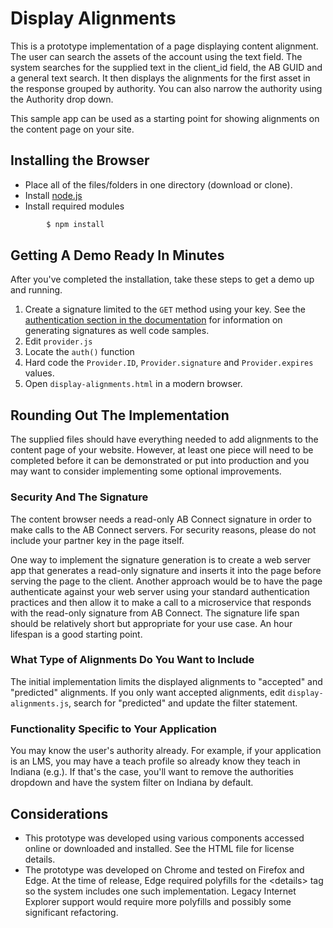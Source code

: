# Display Alignments
This is a prototype implementation of a page displaying content alignment.  The user can search the assets of the account using the text field.  The system searches for the supplied text in the
client_id field, the AB GUID and a general text search.  It then displays the alignments for the first asset in the response grouped by authority. You can also narrow the authority using the Authority drop down.

This sample app can be used as a starting point for showing alignments on the content page on your site.

## Installing the Browser

+ Place all of the files/folders in one directory (download or clone).
+ Install [node.js](https://nodejs.org/en/)
+ Install required modules

```sh
        $ npm install
```

## Getting A Demo Ready In Minutes
After you've completed the installation, take these steps to get a demo up and running.
1. Create a signature limited to the `GET` method using your key.  See the [authentication section in the documentation](https://abconnect.docs.apiary.io/#introduction/authentication) for
information on generating signatures as well code samples.
2. Edit `provider.js`
3. Locate the `auth()` function
4. Hard code the `Provider.ID`, `Provider.signature` and `Provider.expires` values.
5. Open `display-alignments.html` in a modern browser.

## Rounding Out The Implementation
The supplied files should have everything needed to add alignments to the content page of your website.  However, at least one piece will need to be completed before it can be demonstrated or put
into production and you may want to consider implementing some optional improvements.

### Security And The Signature
The content browser needs a read-only AB Connect signature in order to make calls to the AB Connect servers.  For security reasons, please do not include your partner key in the page itself.

One way to implement the signature generation is to create a web server app that generates a read-only signature and inserts it into the page before serving the page to the client. Another approach would
be to have the page authenticate against your web server using your standard authentication practices and then allow it to make a call to a microservice that responds with the read-only signature from AB Connect.
The signature life span should be relatively short but appropriate for your use case.  An hour lifespan is a good starting point.

### What Type of Alignments Do You Want to Include
The initial implementation limits the displayed alignments to "accepted" and "predicted" alignments.  If you only want accepted alignments, edit `display-alignments.js`, search for "predicted" and update the filter statement.

### Functionality Specific to Your Application
You may know the user's authority already.  For example, if your application is an LMS, you may have a teach profile so already know they teach in Indiana (e.g.).  If that's the case, you'll want to remove the authorities
dropdown and have the system filter on Indiana by default.

## Considerations
+ This prototype was developed using various components accessed online or downloaded and installed. See the HTML file for license details.
+ The prototype was developed on Chrome and tested on Firefox and Edge.  At the time of release, Edge required polyfills for the &lt;details&gt; tag so the system includes one such implementation.  Legacy
Internet Explorer support would require more polyfills and possibly some significant refactoring.
